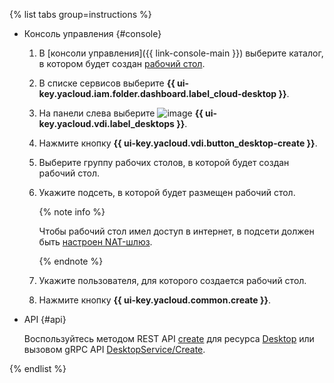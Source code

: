 {% list tabs group=instructions %}

- Консоль управления {#console}

  1. В [консоли управления]({{ link-console-main }}) выберите каталог, в котором будет создан [рабочий стол](../../cloud-desktop/concepts/desktops-and-groups.md).
  1. В списке сервисов выберите **{{ ui-key.yacloud.iam.folder.dashboard.label_cloud-desktop }}**.
  1. На панели слева выберите ![image](../../_assets/console-icons/display.svg) **{{ ui-key.yacloud.vdi.label_desktops }}**.
  1. Нажмите кнопку **{{ ui-key.yacloud.vdi.button_desktop-create }}**.
  1. Выберите группу рабочих столов, в которой будет создан рабочий стол.
  1. Укажите подсеть, в которой будет размещен рабочий стол.

      {% note info %}

      Чтобы рабочий стол имел доступ в интернет, в подсети должен быть [настроен NAT-шлюз](../../vpc/operations/create-nat-gateway.md).

      {% endnote %}

  1. Укажите пользователя, для которого создается рабочий стол.
  1. Нажмите кнопку **{{ ui-key.yacloud.common.create }}**.


- API {#api}

  Воспользуйтесь методом REST API [create](../../cloud-desktop/api-ref/Desktop/create.md) для ресурса [Desktop](../../cloud-desktop/api-ref/Desktop/index.md) или вызовом gRPC API [DesktopService/Create](../../cloud-desktop/api-ref/grpc/Desktop/create.md).

{% endlist %}

